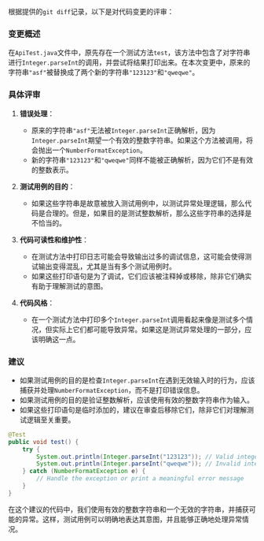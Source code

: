 根据提供的`git diff`记录，以下是对代码变更的评审：

### 变更概述
在`ApiTest.java`文件中，原先存在一个测试方法`test`，该方法中包含了对字符串进行`Integer.parseInt`的调用，并尝试将结果打印出来。在本次变更中，原来的字符串`"asf"`被替换成了两个新的字符串`"123123"`和`"qweqwe"`。

### 具体评审

1. **错误处理**：
   - 原来的字符串`"asf"`无法被`Integer.parseInt`正确解析，因为`Integer.parseInt`期望一个有效的整数字符串。如果这个方法被调用，将会抛出一个`NumberFormatException`。
   - 新的字符串`"123123"`和`"qweqwe"`同样不能被正确解析，因为它们不是有效的整数表示。

2. **测试用例的目的**：
   - 如果这些字符串是故意被放入测试用例中，以测试异常处理逻辑，那么代码是合理的。但是，如果目的是测试整数解析，那么这些字符串的选择是不恰当的。

3. **代码可读性和维护性**：
   - 在测试方法中打印日志可能会导致输出过多的调试信息，这可能会使得测试输出变得混乱，尤其是当有多个测试用例时。
   - 如果这些打印语句是为了调试，它们应该被注释掉或移除，除非它们确实有助于理解测试的意图。

4. **代码风格**：
   - 在一个测试方法中打印多个`Integer.parseInt`调用看起来像是测试多个情况，但实际上它们都可能导致异常。如果这是测试异常处理的一部分，应该明确这一点。

### 建议
- 如果测试用例的目的是检查`Integer.parseInt`在遇到无效输入时的行为，应该捕获并处理`NumberFormatException`，而不是打印错误信息。
- 如果测试用例的目的是验证整数解析，应该使用有效的整数字符串作为输入。
- 如果这些打印语句是临时添加的，建议在审查后移除它们，除非它们对理解测试逻辑至关重要。

```java
@Test
public void test() {
    try {
        System.out.println(Integer.parseInt("123123")); // Valid integer string
        System.out.println(Integer.parseInt("qweqwe")); // Invalid integer string
    } catch (NumberFormatException e) {
        // Handle the exception or print a meaningful error message
    }
}
```

在这个建议的代码中，我们使用有效的整数字符串和一个无效的字符串，并捕获可能的异常。这样，测试用例可以明确地表达其意图，并且能够正确地处理异常情况。